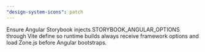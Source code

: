 ```yaml
---
"design-system-icons": patch
---
```


Ensure Angular Storybook injects STORYBOOK_ANGULAR_OPTIONS through Vite define so runtime builds always receive framework options and load Zone.js before Angular bootstraps.
